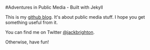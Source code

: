 #Adventures in Public Media - Built with Jekyll

This is my [github blog](http://jackbrighton.github.io/). It's about public media stuff. I hope you get something useful from it. 

You can find me on Twitter [@jackbrighton](https://twitter.com/jackbrighton).

Otherwise, have fun!
